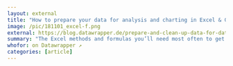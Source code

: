 ```yaml
---
layout: external
title: "How to prepare your data for analysis and charting in Excel & Google Sheets"
image: /pic/181101_excel-f.png
external: https://blog.datawrapper.de/prepare-and-clean-up-data-for-data-visualization/
summary: "The Excel methods and formulas you’ll need most often to get your data ready to analyze or plug into Datawrapper."
whofor: on Datawrapper ↗
categories: [article]
---
```

